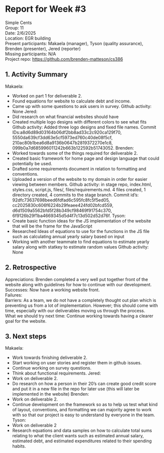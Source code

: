 # Report for Week #3  
Simple Cents  
Group: 11  
Date: 2/6/2025   
Location: EGR building  
Present participants: Makaela (manager), Tyson (quality assurance), Brenden (presenter), Jered (reporter)  
Missing participants: N/A  
Project repo: https://github.com/brenden-matteson/cs386  
## 1. Activity Summary  
Makaela:  
* Worked on part 1 for deliverable 2.
* Found equations for website to calculate debt and income.
* Came up with some questions to ask users in survey.
Github activity: None 
Jered:
* Did research on what financial websites should have 
* Created multiple logo designs with different colors to see what fits
Github activity: Added three logo designs and fixed file names.
Commit IDs:a8d6d89d03164b06df2bb8ad33c2c920ca129f70, 5550da639cf3dd63e5cf5973ed760c40de08f5cf, 210ac80b1bea6d8a9136b0647b2819372270e1c8, 099b0a7d685996011242b663b122592b51743052. 
Brenden:
* Worked towards some of the things required for deliverable 2.
* Created basic framework for home page and design language that could potentially be used.
* Drafted some requirements document in relation to formatting and conventions.
* Uploaded a version of the website to my domain in order for easier viewing between members.
Github activity: in stage repo, index.html, styles.css, script.js, files/, files/requirements.md. 4 files created, 1 directory created, 4 commits to the stage branch. Commit id’s: 92dfc73637698beed6fdfad6c595fc8fc5f5ed05, cc2025830c606f6224b29feaee424fd02bfcd559, d6d1509a5562bfd5f28b349cf98469f91754c370, 6f9126b29f1ba4669345d5d4f7c13d502d52d76f.
Tyson:
* Create basic function ideas for the JS implementation of the website that will be the frame for the JavaScript
* Researched Ideas of equations to use for the functions in the JS file such as calculating annual yearly salary based on input
* Working with another teammate to find equations to estimate yearly salary along with statkey to estimate random values
Github activity: None
## 2. Retrospective  
Appreciations: Brenden completed a very well put together front of the website along with guidelines for how to continue with our development.  
Successes: Now have a working website front.  
Failures:   
Barriers: As a team, we do not have a completely thought out plan which is preventing us from a lot of implementation. However; this should come with time, especially with our deliverables moving us through the process.  
What we should try next time: Continue working towards having a clearer goal for the website.  
## 3. Next steps  
Makaela:  
* Work towards finishing deliverable 2.
* Start working on user stories and register them in github issues.
* Continue working on survey questions.
* Think about functional requirements.
Jered:
* Work on deliverable 2.
* Do research on how a person in their 20’s can create good credit score and put it in a new file in the repo for later use (this will later be implemented in the website)
Brenden:
* Work on deliverable 2.
* Continue development on the framework so as to help us test what kind of layout, conventions, and formatting we can majority agree to work with so that our project is easy to understand by everyone in the team.
Tyson:
* Work on deliverable 2
* Research equations and data samples on how to calculate total sums relating to what the client wants such as estimated annual salary, estimated debt, and estimated expenditures related to their spending habits. 
